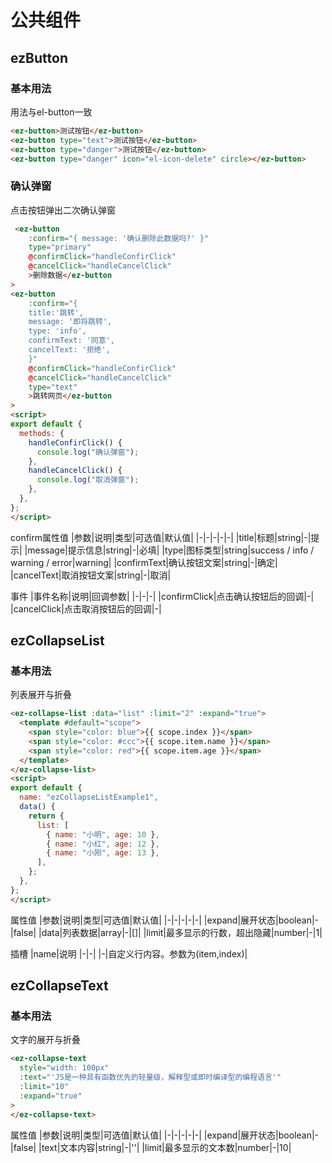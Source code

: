 # 公共组件

## ezButton
### 基本用法
用法与el-button一致
<ezButtonExample1/>

```html
<ez-button>测试按钮</ez-button>
<ez-button type="text">测试按钮</ez-button>
<ez-button type="danger">测试按钮</ez-button>
<ez-button type="danger" icon="el-icon-delete" circle></ez-button>
```

### 确认弹窗
点击按钮弹出二次确认弹窗
<ezButtonExample2/>

```html
 <ez-button
    :confirm="{ message: '确认删除此数据吗?' }"
    type="primary"
    @confirmClick="handleConfirClick"
    @cancelClick="handleCancelClick"
    >删除数据</ez-button
>
<ez-button
    :confirm="{
    title:'跳转',
    message: '即将跳转',
    type: 'info',
    confirmText: '同意',
    cancelText: '拒绝',
    }"
    @confirmClick="handleConfirClick"
    @cancelClick="handleCancelClick"
    type="text"
    >跳转网页</ez-button
>
<script>
export default {
  methods: {
    handleConfirClick() {
      console.log("确认弹窗");
    },
    handleCancelClick() {
      console.log("取消弹窗");
    },
  },
};
</script>
```

confirm属性值
|参数|说明|类型|可选值|默认值|
|-|-|-|-|-|
|title|标题|string|-|提示|
|message|提示信息|string|-|必填|
|type|图标类型|string|success / info / warning / error|warning|
|confirmText|确认按钮文案|string|-|确定|
|cancelText|取消按钮文案|string|-|取消|

事件
|事件名称|说明|回调参数|
|-|-|-|
|confirmClick|点击确认按钮后的回调|-|
|cancelClick|点击取消按钮后的回调|-|




## ezCollapseList

### 基本用法
列表展开与折叠
<ezCollapseListExample1/>
```html
<ez-collapse-list :data="list" :limit="2" :expand="true">
  <template #default="scope">
    <span style="color: blue">{{ scope.index }}</span>
    <span style="color: #ccc">{{ scope.item.name }}</span>
    <span style="color: red">{{ scope.item.age }}</span>
  </template>
</ez-collapse-list>
<script>
export default {
  name: "ezCollapseListExample1",
  data() {
    return {
      list: [
        { name: "小明", age: 10 },
        { name: "小红", age: 12 },
        { name: "小刚", age: 13 },
      ],
    };
  },
};
</script>
```

属性值
|参数|说明|类型|可选值|默认值|
|-|-|-|-|-|
|expand|展开状态|boolean|-|false|
|data|列表数据|array|-|[]|
|limit|最多显示的行数，超出隐藏|number|-|1|

插槽
|name|说明
|-|-|
|-|自定义行内容。参数为(item,index)|


## ezCollapseText

### 基本用法
文字的展开与折叠

<ezCollapseTextExample1/>

```html
<ez-collapse-text
  style="width: 100px"
  :text="'JS是一种具有函数优先的轻量级，解释型或即时编译型的编程语言'"
  :limit="10"
  :expand="true"
>
</ez-collapse-text>
```

属性值
|参数|说明|类型|可选值|默认值|
|-|-|-|-|-|
|expand|展开状态|boolean|-|false|
|text|文本内容|string|-|''|
|limit|最多显示的文本数|number|-|10|



